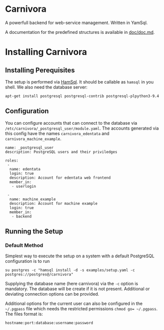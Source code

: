 Carnivora
=========

A powerfull backend for web-service management. Written in YamSql.

A documentation for the predefined structures is available in
[doc/doc.md](doc/doc.md).

Installing Carnivora
====================

Installing Perequisites
-----------------------

The setup is performed via [HamSql](https://github.com/qua-bla/hamsql).
It should be callable as `hamsql` in you shell. We also need the
database server:

    apt-get install postgresql postgresql-contrib postgresql-plpython3-9.4

Configuration
-------------

You can configure accounts that can connect to the database via
`/etc/carnivora/_postgresql_user/module.yaml`. The accounts generated
via this config have the names `carnivora_edentata` and
`carnivora_machine_example`.

    name: _postgresql_user
    description: PostgreSQL users and their priviledges

    roles:
     -
      name: edentata
      login: true
      description: Account for edentata web frontend
      member_in:
       - userlogin

     -
      name: machine_example
      description: Account for machine example
      login: true
      member_in:
       - backend

Running the Setup
-----------------

### Default Method

Simplest way to execute the setup on a system with a default PostgreSQL
configuration is to run

    su postgres -c "hamsql install -d -s examples/setup.yaml -c postgres://postgres@/carnivora"

Supplying the database name (here carnivora) via the `-c` option is
mandatory. The database will be create if it is not present. Additional
or deviating connection options can be provided.

Additional options for the current user can also be configured
in the `~/.pgpass` file which needs the restricted permissions
`chmod go= ~/.pgpass`. The files format is:

    hostname:port:database:username:password


